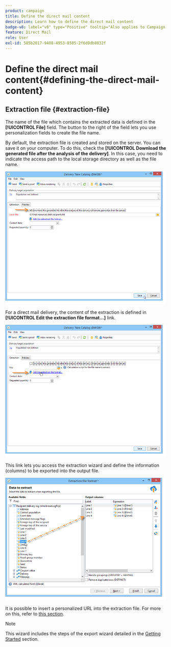 ```yaml
---
product: campaign
title: Define the direct mail content
description: Learn how to define the direct mail content
badge-v8: label="v8" type="Positive" tooltip="Also applies to Campaign v8"
feature: Direct Mail
role: User
exl-id: 585b2017-9408-4953-8505-2f6d9db8032f
---
```

# Define the direct mail content{#defining-the-direct-mail-content}

## Extraction file {#extraction-file}

The name of the file which contains the extracted data is defined in the **[!UICONTROL File]** field. The button to the right of the field lets you use personalization fields to create the file name.

By default, the extraction file is created and stored on the server. You can save it on your computer. To do this, check the **[!UICONTROL Download the generated file after the analysis of the delivery]**. In this case, you need to indicate the access path to the local storage directory as well as the file name.

![](assets/s_ncs_user_mail_delivery_local_file.png)

For a direct mail delivery, the content of the extraction is defined in **[!UICONTROL Edit the extraction file format...]** link.

![](assets/s_ncs_user_mail_delivery_format_link.png)

This link lets you access the extraction wizard and define the information (columns) to be exported into the output file.

![](assets/s_ncs_user_mail_delivery_format_wz.png)

It is possible to insert a personalized URL into the extraction file. For more on this, refer to [this section](../../web/using/publishing-a-web-form.md).

>[!NOTE]
>
>This wizard includes the steps of the export wizard detailed in the [Getting Started](../../platform/using/executing-export-jobs.md) section.
